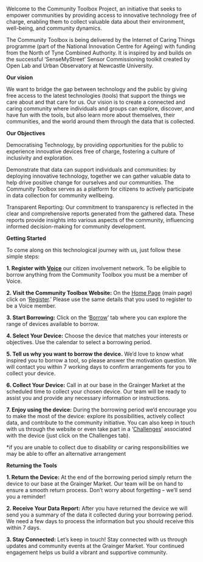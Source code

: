 Welcome to the Community Toolbox Project, an initiative that seeks to empower communities by providing access to innovative technology free of charge, enabling them to collect valuable data about their environment, well-being, and community dynamics. 

The Community Toolbox is being delivered by the Internet of Caring Things programme (part of the National Innovation Centre for Ageing) with funding from the North of Tyne Combined Authority. It is inspired by and builds on the successful ‘SenseMyStreet’ Sensor Commissioning toolkit created by Open Lab and Urban Observatory at Newcastle University.  

**Our vision** 

We want to bridge the gap between technology and the public by giving free access to the latest technologies (tools) that support the things we care about and that care for us. Our vision is to create a connected and caring community where individuals and groups can explore, discover, and have fun with the tools, but also learn more about themselves, their communities, and the world around them through the data that is collected.    

**Our Objectives**  

Democratising Technology, by providing opportunities for the public to  experience innovative devices free of charge, fostering a culture of inclusivity and exploration. 

Demonstrate that data can support individuals and communities: by deploying innovative technology, together we can gather valuable data to help drive positive change for ourselves  and our communities.  The Community Toolbox serves as a platform for citizens to actively participate in data collection for community wellbeing. 

Transparent Reporting: Our commitment to transparency is reflected in the clear and comprehensive reports generated from the gathered data. These reports provide insights into various aspects of the community, influencing informed decision-making for community development. 

 

**Getting Started**

To come along on this technological journey with us, just follow these simple steps: 

**1. Register with [Voice](https://voice-global.org)** our citizen involvement network. To be eligible to borrow anything from the Community Toolbox you must be a member of Voice.    

**2. Visit the Community Toolbox Website:**  On the [Home Page](https://sensemystreet.co.uk) (main page) click on ‘[Register](https://sensemystreet.co.uk/auth).’ Please use the same details that you used to register to be a Voice member. 

**3. Start Borrowing:** Click on the ‘[Borrow](https://sensemystreet.co.uk/toolbox)’ tab where you can explore the range of devices available to borrow. 

**4. Select Your Device:** Choose the device that matches your interests or objectives. Use the calendar to select a borrowing period.  

**5. Tell us why you want to borrow the device.**  We’d love to know what inspired you to borrow a tool, so please answer the motivation question. We will contact you within 7 working days to confirm arrangements for you to collect your device. 

**6. Collect Your Device:** Call in at our base in the Grainger Market at the scheduled time to collect your chosen device. Our team will be ready to assist you and provide any necessary information or instructions.  

**7. Enjoy using the device:** During the borrowing period we’d encourage you to make the most of the device: explore its possibilities, actively collect data, and contribute to the community initiative. You can also keep in touch with us through the website or even take part in a ‘[Challenges](https://sensemystreet.co.uk/explore)’ associated with the device (just click on the Challenges tab). 

*if you are unable to collect due to disability or caring responsibilities we may be able to offer an alternative arrangement 

 

**Returning the Tools**

**1.  Return the Device:** At the end of the borrowing period simply return the device to our base at the Grainger Market. Our team will be on hand to ensure a smooth return process. Don’t worry about forgetting – we’ll send you a reminder!  

**2. Receive Your Data Report:** After you have returned the device we will send you a summary of the data it collected during your borrowing period.  We need a few days to process the information but you should receive this within 7 days.    

**3. Stay Connected:** Let’s keep in touch! Stay connected with us through updates and community events at the Grainger Market. Your continued engagement helps us build a vibrant and supportive community. 
